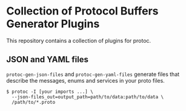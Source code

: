 # Collection of Protocol Buffers Generator Plugins

This repository contains a collection of plugins for protoc.

## JSON and YAML files

`protoc-gen-json-files` and `protoc-gen-yaml-files` generate files that describe the messages, enums and services in your proto files.

```
$ protoc -I [your imports ...] \
  --json-files_out=output_path=path/to/data:path/to/data \
  /path/to/*.proto
```
